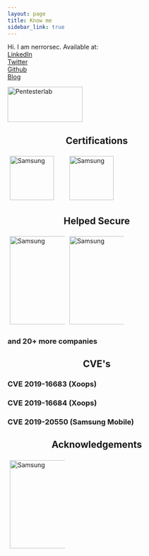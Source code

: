 ```yaml
---
layout: page
title: Know me
sidebar_link: true
---
```


<style>
* {
  box-sizing: border-box;
}

.column {
  float: left;
  width: 33.33%;
  padding: 5px;
}

.row::after {
  content: "";
  clear: both;
  display: table;
}
</style>

<p class="message">
  Hi. I am nerrorsec.
  Available at:<br>
  <a href="https://www.linkedin.com/in/nerrorsec/">LinkedIn</a><br>
  <a href="https://twitter.com/nerrorsec">Twitter</a><br>
  <a href="https://github.com/nerrorsec">Github</a><br>
  <a href="https://nirajkhatiwada.com.np">Blog</a><br>
</p>

<p class="message">
<a href="https://pentesterlab.com/profile/nerrorsec"> <img alt="Pentesterlab" src="https://assets.pentesterlab.com/logo.png" width="170" height="80"> </a>
</p>

<p class="message">
  <script src="https://tryhackme.com/badge/21223"></script>
  </p>
  


<p class="message">
  <center><h2>Certifications</h2></center>
  <div class="row">
  <div class="column">
    <img src="https://training.fortinet.com/pluginfile.php/1/badges/badgeimage/25/f1" alt="Samsung" style="width:100px;height:100px;" onclick="javascript:window.location='https://nirajkhatiwada.com.np/assets/images/certifications/NSE_1_Certificate.pdf';">
  </div>
  <div class="column">
    <img src="https://training.fortinet.com/pluginfile.php/1/badges/badgeimage/24/f1" alt="Samsung" style="width:100px;height:100px;" onclick="javascript:window.location='https://nirajkhatiwada.com.np/assets/images/certifications/NSE_2_Certificate.pdf';"> 
  </div>
  </div>
</p>

<p class="message">
  <center><h2>Helped Secure</h2></center>
  <div class="row">
  <div class="column">
    <img src="https://nirajkhatiwada.com.np/assets/images/helped_secure/samsung.png" alt="Samsung" style="width:200px;height:200px;">
  </div>
  <div class="column">
    <img src="https://nirajkhatiwada.com.np/assets/images/helped_secure/alibaba.png" alt="Samsung" style="width:200px;height:200px;"> 
  </div>
</div>
  <h3>and 20+ more companies</h3> 
</p>

<p class="message">
  <center><h2>CVE's</h2></center>
  <h3>CVE 2019-16683 (Xoops)</h3>
  <h3>CVE 2019-16684 (Xoops)</h3>
  <h3>CVE 2019-20550 (Samsung Mobile)</h3>
</p>

<p class="message">
  <center><h2>Acknowledgements</h2></center>
  <div class="row">
  <div class="column">
    <img src="https://nirajkhatiwada.com.np/assets/images/acknowledgements/asrc.png" alt="Samsung" style="width:200px;height:200px;">
  </div>
</div>
</p>


